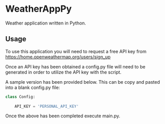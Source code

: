# WeatherAppPy
Weather application written in Python.

## Usage

To use this application you will need to request a free API key from https://home.openweathermap.org/users/sign_up

Once an API key has been obtained a config.py file will need to be generated in order to utilize the API key with the script.

A sample version has been provided below. This can be copy and pasted into a blank config.py file:

```python
class Config:
    
    API_KEY = 'PERSONAL_API_KEY'
```

Once the above has been completed execute main.py.